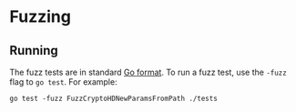 # Fuzzing

## Running

The fuzz tests are in standard [Go format](https://go.dev/doc/fuzz/).
To run a fuzz test, use the `-fuzz` flag to `go test`. For example:

```shell
go test -fuzz FuzzCryptoHDNewParamsFromPath ./tests
```